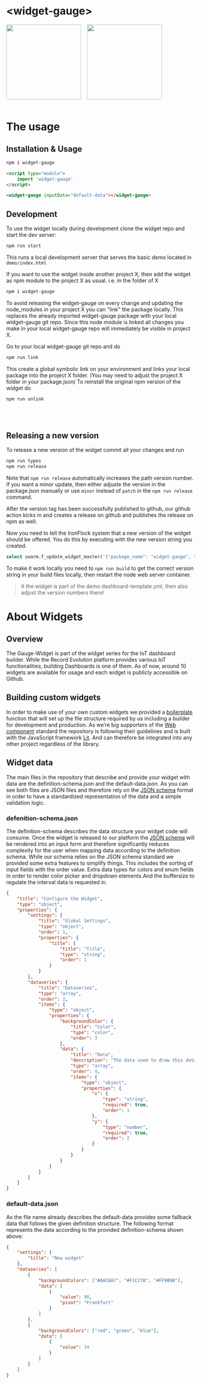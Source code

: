 # \<widget-gauge>

<div style="display:flex;flex-direction:row;flex-wrap:wrap;">
  <img style="height:200px;margin-right: 16px;" src="https://res.cloudinary.com/dotw7ar1m/image/upload/v1707923602/gckk9yq5mlm3oxemxmqc.png" />
  <img style="height:200px" src="https://res.cloudinary.com/dotw7ar1m/image/upload/v1707923602/hrgrn3wz7xuz5pfjy9wp.png" />
</div>
<br>

# The usage

## Installation & Usage

```bash
npm i widget-gauge
```

```html
<script type="module">
    import 'widget-gauge'
</script>

<widget-gauge inputData="default-data"></widget-gauge>
```

## Development

To use the widget locally during development clone the widget repo and start the dev server:

```bash
npm run start
```

This runs a local development server that serves the basic demo located in `demo/index.html`

If you want to use the widget inside another project X, then add the widget as npm module to the project X as usual. i.e. in the folder of X

```bash
npm i widget-gauge
```

To avoid releasing the widget-gauge on every change and updating the node_modules in your project X you can "link" the package locally. This replaces the already imported widget-gauge package with your local widget-gauge git repo. Since this node module is linked all changes you make in your local widget-gauge repo will immediately be visible in project X.

Go to your local widget-gauge git repo and do

```bash
npm run link
```

This create a global symbolic link on your environment and links your local package into the project X folder. (You may need to adjust the project X folder in your package.json) To reinstall the original npm version of the widget do

```bash
npm run unlink
```

<br>
<br>

## Releasing a new version

To release a new version of the widget commit all your changes and run

```js
npm run types
npm run release
```

Note that `npm run release` automatically increases the path version number. If you want a minor update, then either adjuste the version in the package.json manually or use `minor` instead of `patch` in the `npm run release` command.

After the version tag has been successfully published to github, our github action kicks in and creates a release on github and publishes the release on npm as well.

Now you need to tell the IronFlock system that a new version of the widget should be offered. You do this by executing with the new version string you created.

```sql
select swarm.f_update_widget_master('{"package_name": "widget-gauge", "version": "1.5.21"}'::jsonb);
```

To make it work locally you need to `npm run build` to get the correct version string in your build files locally, then restart the node web server container.

> It the widget is part of the demo dashboard-template.yml, then also adjust the version numbers there!

# About Widgets

## Overview

The Gauge-Widget is part of the widget series for the IoT dashboard builder. While the Record Evolution platform provides various IoT functionalities, building Dashboards is one of them. As of now, around 10 widgets are available for usage and each widget is publicly accessible on Github.

## Building custom widgets

In order to make use of your own custom widgets we provided a [boilerplate](https://github.com/RecordEvolution/REWidgets) function that will set up the file structure required by us including a builder for development and production. As we’re big supporters of the [Web component](https://www.webcomponents.org/introduction) standard the repository is following their guidelines and is built with the JavaScript framework [Lit](https://lit.dev/). And can therefore be integrated into any other project regardless of the library.

## Widget data

The main files in the repository that describe and provide your widget with data are the definition-schema.json and the default-data.json. As you can see both files are JSON files and therefore rely on the [JSON schema](https://json-schema.org/learn/getting-started-step-by-step) format in order to have a standardized representation of the data and a simple validation logic.

### defenition-schema.json

The definition-schema describes the data structure your widget code will consume. Once the widget is released to our platform the [JSON schema](https://json-schema.org/learn/getting-started-step-by-step) will be rendered into an input form and therefore significantly reduces complexity for the user when mapping data according to the definition schema. While our schema relies on the JSON schema standard we provided some extra features to simplify things. This includes the sorting of input fields with the order value.
Extra data types for colors and enum fields in order to render color picker and dropdown elements.And the buffersize to regulate the interval data is requested in.

```json
{
    "title": "Configure the Widget",
    "type": "object",
    "properties": {
        "settings": {
            "title": "Global Settings",
            "type": "object",
            "order": 1,
            "properties": {
                "title": {
                    "title": "Title",
                    "type": "string",
                    "order": 1
                }
            }
        },
        "dataseries": {
            "title": "Dataseries",
            "type": "array",
            "order": 2,
            "items": {
                "type": "object",
                "properties": {
                    "backgroundColor": {
                        "title": "Color",
                        "type": "color",
                        "order": 3
                    },
                    "data": {
                        "title": "Data",
                        "description": "The data used to draw this data series.",
                        "type": "array",
                        "order": 4,
                        "items": {
                            "type": "object",
                            "properties": {
                                "x": {
                                    "type": "string",
                                    "required": true,
                                    "order": 1
                                },
                                "y": {
                                    "type": "number",
                                    "required": true,
                                    "order": 2
                                }
                            }
                        }
                    }
                }
            }
        }
    }
}
```

### default-data.json

As the file name already describes the default-data provides some fallback data that follows the given definition structure. The following format represents the data according to the provided definition-schema shown above:

```json
{
    "settings": {
        "title": "New widget"
    },
    "dataseries": [
        {
            "backgroundColors": ["#AAC8A7", "#F1C27B", "#FF9B9B"],
            "data": [
                {
                    "value": 90,
                    "pivot": "Frankfurt"
                }
            ]
        },
        {
            "backgroundColors": ["red", "green", "blue"],
            "data": [
                {
                    "value": 34
                }
            ]
        }
    ]
}
```
